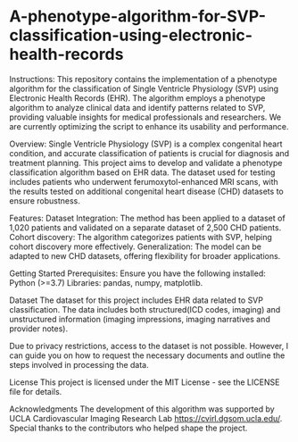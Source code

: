 # A-phenotype-algorithm-for-SVP-classification-using-electronic-health-records

Instructions:
This repository contains the implementation of a phenotype algorithm for the classification of Single Ventricle Physiology (SVP) using Electronic Health Records (EHR). The algorithm employs a phenotype algorithm to analyze clinical data and identify patterns related to SVP, providing valuable insights for medical professionals and researchers.  We are currently optimizing the script to enhance its usability and performance.

Overview:
Single Ventricle Physiology (SVP) is a complex congenital heart condition, and accurate classification of patients is crucial for diagnosis and treatment planning. This project aims to develop and validate a phenotype classification algorithm based on EHR data. The dataset used for testing includes patients who underwent ferumoxytol-enhanced MRI scans, with the results tested on additional congenital heart disease (CHD) datasets to ensure robustness.

Features:
Dataset Integration: The method has been applied to a dataset of 1,020 patients and validated on a separate dataset of 2,500 CHD patients.
Cohort discovery: The algorithm categorizes patients with SVP, helping cohort discovery more effectively.
Generalization: The model can be adapted to new CHD datasets, offering flexibility for broader applications.

Getting Started
Prerequisites:
Ensure you have the following installed:
Python (>=3.7)
Libraries: pandas, numpy, matplotlib.

Dataset
The dataset for this project includes EHR data related to SVP classification. The data includes both structured(ICD codes, imaging) and unstructured information (imaging impressions, imaging narratives and provider notes).

Due to privacy restrictions, access to the dataset is not possible. However, I can guide you on how to request the necessary documents and outline the steps involved in processing the data.

License
This project is licensed under the MIT License - see the LICENSE file for details.

Acknowledgments
The development of this algorithm was supported by UCLA Cardiovascular Imaging Research Lab https://cvirl.dgsom.ucla.edu/.
Special thanks to the contributors who helped shape the project.

